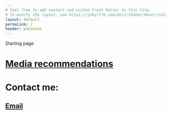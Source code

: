 ```yaml
---
# Feel free to add content and custom Front Matter to this file.
# To modify the layout, see https://jekyllrb.com/docs/themes/#overriding-theme-defaults
layout: default 
permalink: /
header: potatoes
---
```

Starting page

# [Media recommendations](categories/primarycategories.markdown)

# Contact me:

## [Email](mailto:simon.eklundh+githubmanga@gmail.com)
